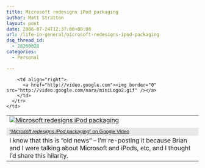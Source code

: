 ```yaml
---
title: Microsoft redesigns iPod packaging
author: Matt Stratton
layout: post
date: 2006-07-24T12:37:00+00:00
url: /life-in-general/microsoft-redesigns-ipod-packaging
dsq_thread_id:
  - 28260028
categories:
  - Personal

---
```

<table cellpadding="0" cellspacing="0" border="0">
  <tr>
    <td colspan="2">
      <a href="http://video.google.com/videoplay?docid=4313772690011721857"> <img alt="Microsoft redesigns iPod packaging" /></a>
    </td>
  </tr>
  
  <tr>
    <td>
      <tr bgcolor="#E8E8E8">
        <td>
          <font face="arial, sans-serif" size="2"><a href="http://video.google.com/videoplay?docid=4313772690011721857">&#8220;<i>Microsoft redesigns iPod packaging</i>&#8221; on Google Video</a></font>
        </td>
        
        <td align="right">
          <a href="http://video.google.com"><img border="0" src="http://video.google.com/nara/miniLogo2.gif" /></a>
        </td>
      </tr>
    </td>
  </tr>
  
  <tr>
    <td>
      I know that this is &#8220;old news&#8221; &#8211; I&#8217;m re-posting it because Brian and I were talking about Microsoft and iPods, etc, and I thought I&#8217;d share this hilarity.
    </td>
  </tr>
</table>